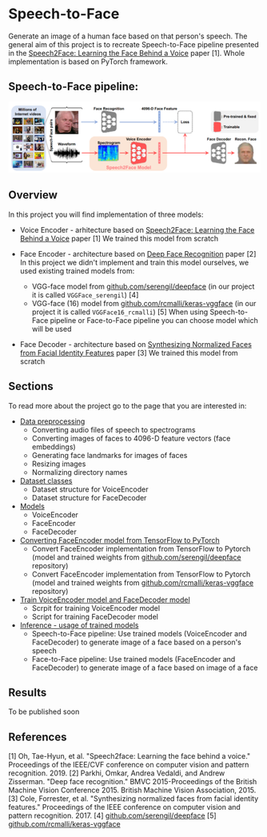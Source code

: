 # Speech-to-Face
Generate an image of a human face based on that person's speech.
The general aim of this project is to recreate Speech-to-Face pipeline presented in the [Speech2Face: Learning the Face Behind a Voice](https://arxiv.org/abs/1905.09773) paper [1].
Whole implementation is based on PyTorch framework.

## Speech-to-Face pipeline:
![Speech-to-Face pipeline](images/s2f_pipeline.png "Speech-to-Face pipeline")


## Overview
In this project you will find implementation of three models:
- Voice Encoder - arhitecture based on [Speech2Face: Learning the Face Behind a Voice](https://arxiv.org/abs/1905.09773) paper [1]
We trained this model from scratch

- Face Encoder - architecture based on [Deep Face Recognition](https://www.robots.ox.ac.uk/~vgg/publications/2015/Parkhi15/parkhi15.pdf) paper [2]
In this project we didn't implement and train this model ourselves, we used existing trained models from:
    - VGG-face model from [github.com/serengil/deepface](https://github.com/serengil/deepface) (in our project it is called `VGGFace_serengil`) [4]
    - VGG-face (16) model from [github.com/rcmalli/keras-vggface](https://github.com/rcmalli/keras-vggface) (in our project it is called `VGGFace16_rcmalli`) [5]
    When using Speech-to-Face pipeline or Face-to-Face pipeline you can choose model which will be used

- Face Decoder - architecture based on [Synthesizing Normalized Faces from Facial Identity Features](https://arxiv.org/abs/1701.04851) paper [3]
We trained this model from scratch

## Sections
To read more about the project go to the page that you are interested in:
- [Data preprocessing](https://github.com/Kacper-Pietkun/Speech-to-face/tree/master/src/data_preprocessing)
    - Converting audio files of speech to spectrograms
    - Converting images of faces to 4096-D feature vectors (face embeddings)
    - Generating face landmarks for images of faces
    - Resizing images
    - Normalizing directory names
- [Dataset classes](https://github.com/Kacper-Pietkun/Speech-to-face/tree/master/src/datasets)
    - Dataset structure for VoiceEncoder
    - Dataset structure for FaceDecoder
- [Models](https://github.com/Kacper-Pietkun/Speech-to-face/tree/master/src/models)
    - VoiceEncoder
    - FaceEncoder
    - FaceDecoder
- [Converting FaceEncoder model from TensorFlow to PyTorch](https://github.com/Kacper-Pietkun/Speech-to-face/tree/master/src/tensorflow_to_pytroch)
    - Convert FaceEncoder implementation from TensorFlow to Pytorch (model and trained weights from [github.com/serengil/deepface](https://github.com/serengil/deepface) repository)
    - Convert FaceEncoder implementation from TensorFlow to Pytorch (model and trained weights from [github.com/rcmalli/keras-vggface](https://github.com/rcmalli/keras-vggface) repository)
- [Train VoiceEncoder model and FaceDecoder model](https://github.com/Kacper-Pietkun/Speech-to-face/tree/master/src/train)
    - Scrpit for training VoiceEncoder model
    - Script for training FaceDecoder model
- [Inference - usage of trained models](https://github.com/Kacper-Pietkun/Speech-to-face/tree/master/src/inference)
    - Speech-to-Face pipeline: Use trained models (VoiceEncoder and FaceDecoder) to generate image of a face based on a person's speech
    - Face-to-Face pipeline: Use trained models (FaceEncoder and FaceDecoder) to generate image of a face based on image of a face

## Results
To be published soon

## References

[1] Oh, Tae-Hyun, et al. "Speech2face: Learning the face behind a voice." Proceedings of the IEEE/CVF conference on computer vision and pattern recognition. 2019.
[2] Parkhi, Omkar, Andrea Vedaldi, and Andrew Zisserman. "Deep face recognition." BMVC 2015-Proceedings of the British Machine Vision Conference 2015. British Machine Vision Association, 2015.
[3] Cole, Forrester, et al. "Synthesizing normalized faces from facial identity features." Proceedings of the IEEE conference on computer vision and pattern recognition. 2017.
[4] [github.com/serengil/deepface](https://github.com/serengil/deepface)
[5] [github.com/rcmalli/keras-vggface](https://github.com/rcmalli/keras-vggface)
